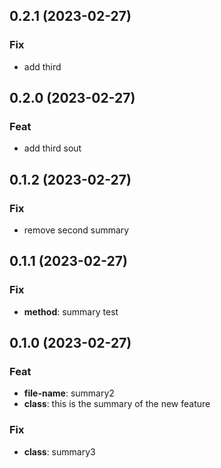## 0.2.1 (2023-02-27)

### Fix

- add third

## 0.2.0 (2023-02-27)

### Feat

- add third sout

## 0.1.2 (2023-02-27)

### Fix

- remove second summary

## 0.1.1 (2023-02-27)

### Fix

- **method**: summary test

## 0.1.0 (2023-02-27)

### Feat

- **file-name**: summary2
- **class**: this is the summary of the new feature

### Fix

- **class**: summary3
